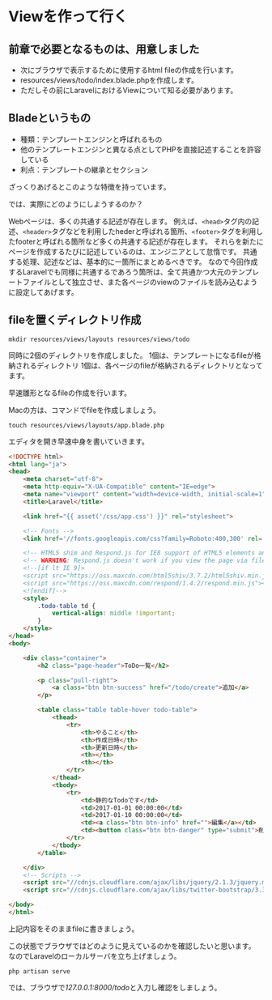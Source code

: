 # Viewを作って行く

## 前章で必要となるものは、用意しました
- 次にブラウザで表示するために使用するhtml fileの作成を行います。
- resources/views/todo/index.blade.phpを作成します。
- ただしその前にLaravelにおけるViewについて知る必要があります。


## Bladeというもの
- 種類：テンプレートエンジンと呼ばれるもの
- 他のテンプレートエンジンと異なる点としてPHPを直接記述することを許容している
- 利点：テンプレートの継承とセクション

ざっくりあげるとこのような特徴を持っています。

では、実際にどのようにしようするのか？

Webページは、多くの共通する記述が存在します。
例えば、`<head>`タグ内の記述、`<header>`タグなどを利用したhederと呼ばれる箇所、`<footer>`タグを利用したfooterと呼ばれる箇所など多くの共通する記述が存在します。
それらを新たにページを作成するたびに記述しているのは、エンジニアとして怠惰です。
共通する処理、記述などは、基本的に一箇所にまとめるべきです。
なので今回作成するLaravelでも同様に共通するであろう箇所は、全て共通かつ大元のテンプレートファイルとして独立させ、また各ページのviewのファイルを読み込むように設定してあげます。

## fileを置くディレクトリ作成

```shell
mkdir resources/views/layouts resources/views/todo
```
同時に2個のディレクトリを作成しました。
1個は、テンプレートになるfileが格納されるディレクトリ
1個は、各ページのfileが格納されるディレクトリとなってます。

早速雛形となるfileの作成を行います。

Macの方は、コマンドでfileを作成しましょう。
```shell
touch resources/views/layouts/app.blade.php
```

エディタを開き早速中身を書いていきます。

```html
<!DOCTYPE html>
<html lang="ja">
<head>
    <meta charset="utf-8">
    <meta http-equiv="X-UA-Compatible" content="IE=edge">
    <meta name="viewport" content="width=device-width, initial-scale=1">
    <title>Laravel</title>

    <link href="{{ asset('/css/app.css') }}" rel="stylesheet">

    <!-- Fonts -->
    <link href='//fonts.googleapis.com/css?family=Roboto:400,300' rel='stylesheet' type='text/css'>

    <!-- HTML5 shim and Respond.js for IE8 support of HTML5 elements and media queries -->
    <!-- WARNING: Respond.js doesn't work if you view the page via file:// -->
    <!--[if lt IE 9]>
    <script src="https://oss.maxcdn.com/html5shiv/3.7.2/html5shiv.min.js"></script>
    <script src="https://oss.maxcdn.com/respond/1.4.2/respond.min.js"></script>
    <![endif]-->
    <style>
        .todo-table td {
            vertical-align: middle !important;
        }
    </style>
</head>
<body>

    <div class="container">
        <h2 class="page-header">ToDo一覧</h2>

        <p class="pull-right">
            <a class="btn btn-success" href="/todo/create">追加</a>
        </p>

        <table class="table table-hover todo-table">
            <thead>
                <tr>
                    <th>やること</th>
                    <th>作成日時</th>
                    <th>更新日時</th>
                    <th></th>
                    <th></th>
                </tr>
            </thead>
            <tbody>
                <tr>
                    <td>静的なTodoです</td>
                    <td>2017-01-01 00:00:00</td>
                    <td>2017-01-10 00:00:00</td>
                    <td><a class="btn btn-info" href="">編集</a></td>
                    <td><button class="btn btn-danger" type="submit">削除</button></td>
                </tr>
            </tbody>
        </table>

    </div>
    <!-- Scripts -->
    <script src="//cdnjs.cloudflare.com/ajax/libs/jquery/2.1.3/jquery.min.js"></script>
    <script src="//cdnjs.cloudflare.com/ajax/libs/twitter-bootstrap/3.3.1/js/bootstrap.min.js"></script>

</body>
</html>
```

上記内容をそのままfileに書きましょう。

この状態でブラウザではどのように見えているのかを確認したいと思います。
なのでLaravelのローカルサーバを立ち上げましょう。

```shell
php artisan serve
```

では、ブラウザで*127.0.0.1:8000/todo*と入力し確認をしましょう。
